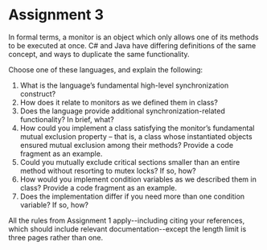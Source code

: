 # Assignment 3

In formal terms, a monitor is an object which only allows one of its methods to be executed at once.  C# and Java have differing definitions of the same concept, and ways to duplicate the same functionality.

Choose one of these languages, and explain the following:

1. What is the language’s fundamental high-level synchronization construct?
1. How does it relate to monitors as we defined them in class?
1. Does the language provide additional synchronization-related functionality? In brief, what?
1. How could you implement a class satisfying the monitor’s fundamental mutual exclusion property – that is, a class whose  instantiated objects ensured mutual exclusion among their methods? Provide a code fragment as an example.
1. Could you mutually exclude critical sections smaller than an entire method without resorting to mutex locks? If so, how?
1. How would you implement condition variables as we described them in class? Provide a code fragment as an example.
1. Does the implementation differ if you need more than one condition variable? If so, how?

All the rules from Assignment 1 apply--including citing your references, which should include relevant documentation--except the length limit is three pages rather than one.
